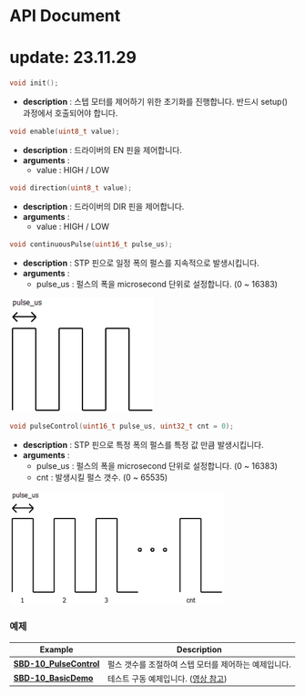 
# API Document
# update: 23.11.29

```c
void init();
```
* **description** : 스텝 모터를 제어하기 위한 초기화를 진행합니다. 반드시 setup() 과정에서 호출되어야 합니다.

```c
void enable(uint8_t value);
```
* **description** : 드라이버의 EN 핀을 제어합니다.
* **arguments** :
  * value : HIGH / LOW

```c
void direction(uint8_t value);
```
* **description** : 드라이버의 DIR 핀을 제어합니다.
* **arguments** :
  * value : HIGH / LOW

```c
void continuousPulse(uint16_t pulse_us);
```
* **description** : STP 핀으로 일정 폭의 펄스를 지속적으로 발생시킵니다.
* **arguments** :
  * pulse_us : 펄스의 폭을 microsecond 단위로 설정합니다. (0 ~ 16383)

<img src="assets/pulse1.png" height="200px">

```c
void pulseControl(uint16_t pulse_us, uint32_t cnt = 0);
```
* **description** : STP 핀으로 특정 폭의 펄스를 특정 값 만큼 발생시킵니다.
* **arguments** :
  * pulse_us : 펄스의 폭을 microsecond 단위로 설정합니다. (0 ~ 16383)
  * cnt : 발생시킬 펄스 갯수. (0 ~ 65535)

<img src="assets/pulse2.png" height="200px">


### 예제

| Example | Description  |
|-----------|----------------------|
| [**SBD-10_PulseControl**](./SBD-10_PulseControl) | 펄스 갯수를 조절하여 스텝 모터를 제어하는 예제입니다. |
| [**SBD-10_BasicDemo**](./SBD-10_BasicDemo) | 테스트 구동 예제입니다. ([영상 참고](https://youtu.be/xBoSLNzYCj8)) |